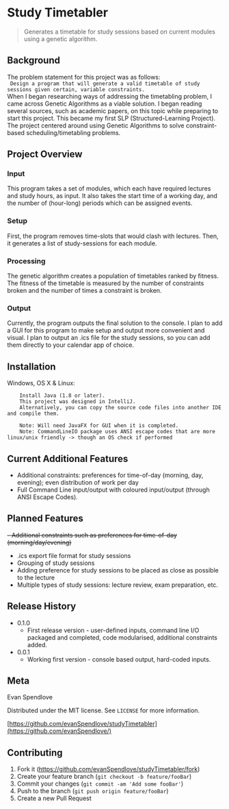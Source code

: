 # Study Timetabler
> Generates a timetable for study sessions based on current modules using a genetic algorithm.

## Background   
The problem statement for this project was as follows:   
    ``` Design a program that will generate a valid timetable of study sessions given certain, variable constraints.```   
When I began researching ways of addressing the timetabling problem, I came across Genetic Algorithms as a viable solution. I began reading several sources, such as academic papers, on this topic while preparing to start this project. This became my first SLP (Structured-Learning Project). The project centered around using Genetic Algorithms to solve constraint-based scheduling/timetabling problems.

## Project Overview

### Input
This program takes a set of modules, which each have required lectures and study hours, as input. 
It also takes the start time of a working day, and the number of (hour-long) periods which can be assigned events.
### Setup
First, the program removes time-slots that would clash with lectures.
Then, it generates a list of study-sessions for each module.
### Processing
The genetic algorithm creates a population of timetables ranked by fitness.
The fitness of the timetable is measured by the number of constraints broken and the number of times a constraint is broken. 
### Output
Currently, the program outputs the final solution to the console.
I plan to add a GUI for this program to make setup and output more convenient and visual.
I plan to output an .ics file for the study sessions, so you can add them directly to your calendar app of choice.

## Installation

Windows, OS X & Linux:

```
    Install Java (1.8 or later).
    This project was designed in IntelliJ.
    Alternatively, you can copy the source code files into another IDE and compile them.

    Note: Will need JavaFX for GUI when it is completed.
    Note: CommandLineIO package uses ANSI escape codes that are more linux/unix friendly -> though an OS check if performed
```

## Current Additional Features
- Additional constraints: preferences for time-of-day (morning, day, evening); even distribution of work per day
- Full Command Line input/output with coloured input/output (through ANSI Escape Codes).


## Planned Features
~~- Additional constraints such as preferences for time-of-day (morning/day/evening)~~
- .ics export file format for study sessions
- Grouping of study sessions
- Adding preference for study sessions to be placed as close as possible to the lecture
- Multiple types of study sessions: lecture review, exam preparation, etc.

## Release History

* 0.1.0
    * First release version - user-defined inputs, command line I/O packaged and completed, code modularised, additional constraints added.
* 0.0.1
    * Working first version - console based output, hard-coded inputs.

## Meta

Evan Spendlove

Distributed under the MIT license. See ``LICENSE`` for more information.

[https://github.com/evanSpendlove/studyTimetabler](https://github.com/evanSpendlove/)

## Contributing

1. Fork it (<https://github.com/evanSpendlove/studyTimetabler/fork>)
2. Create your feature branch (`git checkout -b feature/fooBar`)
3. Commit your changes (`git commit -am 'Add some fooBar'`)
4. Push to the branch (`git push origin feature/fooBar`)
5. Create a new Pull Request